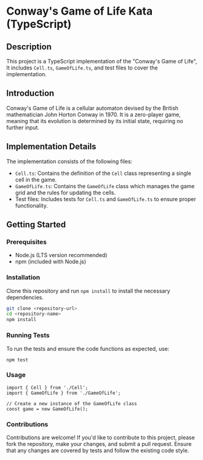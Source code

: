 # Conway's Game of Life Kata (TypeScript)

## Description

This project is a TypeScript implementation of the "Conway's Game of Life", It includes `Cell.ts`, `GameOfLife.ts`, and test files to cover the implementation.

## Introduction

Conway's Game of Life is a cellular automaton devised by the British mathematician John Horton Conway in 1970. It is a zero-player game, meaning that its evolution is determined by its initial state, requiring no further input.

## Implementation Details

The implementation consists of the following files:

- `Cell.ts`: Contains the definition of the `Cell` class representing a single cell in the game.
- `GameOfLife.ts`: Contains the `GameOfLife` class which manages the game grid and the rules for updating the cells.
- Test files: Includes tests for `Cell.ts` and `GameOfLife.ts` to ensure proper functionality.

## Getting Started

### Prerequisites

- Node.js (LTS version recommended)
- npm (included with Node.js)

### Installation

Clone this repository and run `npm install` to install the necessary dependencies.

```bash
git clone <repository-url>
cd <repository-name>
npm install
```

### Running Tests

To run the tests and ensure the code functions as expected, use:

```
npm test
```

### Usage

```
import { Cell } from './Cell';
import { GameOfLife } from './GameOfLife';

// Create a new instance of the GameOfLife class
const game = new GameOfLife();
```

### Contributions

Contributions are welcome! If you'd like to contribute to this project, please fork the repository, make your changes, and submit a pull request. Ensure that any changes are covered by tests and follow the existing code style.
